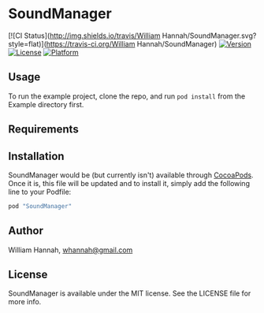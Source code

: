 # SoundManager

[![CI Status](http://img.shields.io/travis/William Hannah/SoundManager.svg?style=flat)](https://travis-ci.org/William Hannah/SoundManager)
[![Version](https://img.shields.io/cocoapods/v/SoundManager.svg?style=flat)](http://cocoapods.org/pods/SoundManager)
[![License](https://img.shields.io/cocoapods/l/SoundManager.svg?style=flat)](http://cocoapods.org/pods/SoundManager)
[![Platform](https://img.shields.io/cocoapods/p/SoundManager.svg?style=flat)](http://cocoapods.org/pods/SoundManager)

## Usage

To run the example project, clone the repo, and run `pod install` from the Example directory first.

## Requirements

## Installation

SoundManager would be (but currently isn't) available through [CocoaPods](http://cocoapods.org). Once it is, this file will be updated and to install it, simply add the following line to your Podfile:

```ruby
pod "SoundManager"
```

## Author

William Hannah, whannah@gmail.com

## License

SoundManager is available under the MIT license. See the LICENSE file for more info.
